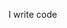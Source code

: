 I write code

<!--
<a href="https://github.com/anuraghazra/github-readme-stats">
  <img align="start" src="https://github-readme-stats.vercel.app/api?username=jaegpark&show_icons=true&theme=algolia&hide=prs&line_height=24&count_private=true" />
</a>
<a href="https://github.com/anuraghazra/github-readme-stats">
  <img align="end" src="https://github-readme-stats.vercel.app/api/top-langs/?username=jaegpark&langs_count=10&layout=compact&theme=algolia" />
</a>

-->
